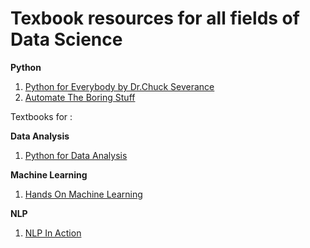 # Texbook resources for all fields of Data Science


**Python**

1. [Python for Everybody by Dr.Chuck Severance](http://do1.dr-chuck.com/pythonlearn/EN_us/pythonlearn.pdf)
2. [Automate The Boring Stuff](https://automatetheboringstuff.com/)

Textbooks for :

**Data Analysis**

1. [Python for Data Analysis](https://www.amazon.com/Python-Data-Analysis-Wrangling-IPython/dp/1491957662/ref=sr_1_3?dchild=1&keywords=Data+Analysis&qid=1602718388&sr=8-3)

**Machine Learning**

1. [Hands On Machine Learning](https://www.amazon.com/Hands-Machine-Learning-Scikit-Learn-TensorFlow/dp/1492032646)

**NLP**

1. [NLP In Action](https://www.manning.com/books/natural-language-processing-in-action)
